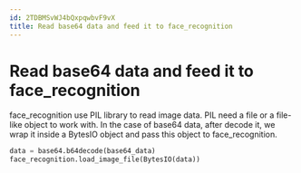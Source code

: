 ```yaml
---
id: 2TDBMSvWJ4bQxpqwbvF9vX
title: Read base64 data and feed it to face_recognition
---
```





# Read base64 data and feed it to face_recognition

face_recognition use PIL library to read image data. PIL need a file or a file-like object to work with. In the case of base64 data, after decode it, we wrap it inside a BytesIO object and pass this object to face_recognition.

```python
data = base64.b64decode(base64_data)
face_recognition.load_image_file(BytesIO(data))
```
